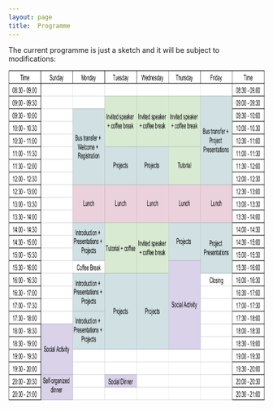 ```yaml
---
layout: page
title:  Programme
---
```


The current programme is just a sketch and it will be subject to modifications:

<p style="text-align:center;"><img src="/assets/image/program.png" width="820" height="650" alt="Paris" class="center" /></p>


<!--
<iframe width="820" height="650"  src="https://docs.google.com/spreadsheets/d/e/2PACX-1vRBCo6v-oyeyQnDtNotEvhJnv8A_d4ODOtDFuTa-HHlIPm6gDIdMes3RMGMMH2d661EO6qlxqFmUtQS/pubhtml?gid=0&amp;single=true&amp;widget=true&amp;headers=false"></iframe>
-->
